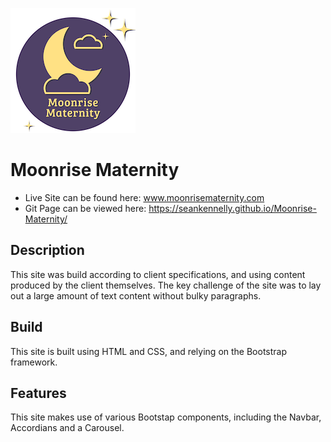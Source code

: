 ![Moonrise Logo](./images/logos_decorations/moonrise_logo_small.png)
# Moonrise Maternity
* Live Site can be found here:
  www.moonrisematernity.com
* Git Page can be viewed here:
  https://seankennelly.github.io/Moonrise-Maternity/

## Description
This site was build according to client specifications, and using content produced by the client themselves. The key challenge of the site was to lay out a large amount of text content without bulky paragraphs. 

## Build
This site is built using HTML and CSS, and relying on the Bootstrap framework.

## Features
This site makes use of various Bootstap components, including the Navbar, Accordians and a Carousel. 
